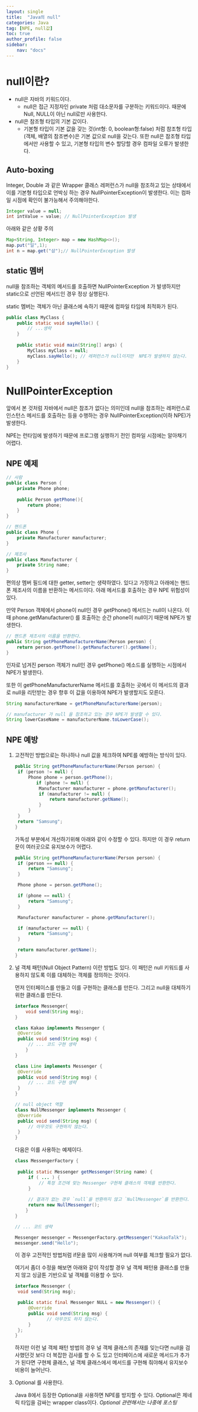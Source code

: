 ```yaml
---
layout: single
title:  "Java의 null"
categories: Java
tag: [NPE, null값]
toc: true
author_profile: false
sidebar:
    nav: "docs"
---
```




# null이란?

- null은 자바의 키워드이다.
  - null은 접근 지정자인 private 처럼 대소문자를 구분하는 키워드이다. 때문에 Null, NULL이 아닌 null로만 사용한다.
- null은 참조형 타입의 기본 값이다. 
  - 기본형 타입이 기본 값을 갖는 것(int형: 0, boolean형:false) 처럼 참조형 타입(객체, 배열의 참조변수)은 기본 값으로 null을 갖는다. 또한 null은 참조형 타입에서만 사용할 수 있고, 기본형 타입의 변수 할당할 경우 컴파일 오류가 발생한다. 



## Auto-boxing

Integer, Double 과 같은 Wrapper 클래스 레퍼런스가 null을 참조하고 있는 상태에서 이를 기본형 타입으로 언박싱 하는 경우 NullPointerException이 발생한다. 이는 컴파일 시점에 확인이 불가능해서 주의해야한다. 

```java
Integer value = null;
int intValue = value; // NullPointerException 발생
```



아래와 같은 상황 주의

```java
Map<String, Integer> map = new HashMap<>();
map.put("일",1);
int n = map.get("삼");// NullPointerException 발생
```



## static 멤버

null을 참조하는 객체의 메서드를 호출하면 NullPointerException 가 발생하지만 static으로 선언된 메서드인 경우 정상 실행된다. 

static 멤버는 객체가 아닌 클래스에 속하기 때문에 컴파일 타임에 최적화가 된다. 

```java
public class MyClass {
	public static void sayHello() {
		// ...생략
    }
	
    public static void main(String[] args) {
		MyClass myClass = null;
		myClass.sayHello(); // 레퍼런스가 null이지만  NPE가 발생하지 않는다.
    }
}
```



# NullPointerException

앞에서 본 것처럼 자바에서 null은 참조가 없다는 의미인데 null을 참조하는 레퍼런스로 인스턴스 메서드를 호출하는 등을 수행하는 경우 NullPointerException(이하 NPE)가 발생한다. 

NPE는 런타임에 발생하기 때문에 프로그램 실행하기 전인 컴파일 시점에는 알아채기 어렵다. 



## NPE 예제



```java
// 사람
public class Person {
	private Phone phone;
    
    public Person getPhone(){
        return phone;
    }
}

// 핸드폰
public class Phone {
	private Manufacturer manufacturer;
}

// 제조사
public class Manufacturer {
	private String name;
}
```

편의상 멤버 필드에 대한 getter, setter는 생략하였다. 있다고 가정하고 아래에는 핸드폰 제조사의 이름을 반환하는 메서드이다. 아래 메서드를 호출하는 경우 NPE 위험성이 있다.

만약 Person 객체에서 phone이 null인 경우 getPhone() 메서드는 null이 나온다. 이때 phone.getManufacturer() 를 호출하는 순간 phone이 null이기 때문에 NPE가 발생한다. 



```java
// 핸드폰 제조사의 이름을 반환한다.
public String getPhoneManufacturerName(Person person) {
    return person.getPhone().getManufacturer().getName();
}
```

인자로 넘겨진 person 객체가 null인 경우 getPhone() 메소드를 실행하는 시점에서 NPE가 발생한다.

또한 이 getPhoneManufacturerName 메서드를 호출하는 곳에서 이 메서드의 결과로 null을 리턴받는 경우 향후 이 값을 이용하여 NPE가 발생할지도 모른다. 



```java
String manufacturerName = getPhoneManufacturerName(person);

// manufacturer 가 null 을 참조하고 있는 경우 NPE가 발생할 수 있다.
String lowerCaseName = manufacturerName.toLowerCase();
```



## NPE 예방

1) 고전적인 방법으로는 하나하나 null 값을 체크하여 NPE를 예방하는 방식이 있다.

   ```java
   public String getPhoneManufacturerName(Person person) {
   	if (person != null) {
   	    Phone phone = person.getPhone();
           if (phone != null) {
           	Manufacturer manufacturer = phone.getManufacturer();
   	        if (manufacturer != null) {
   	            return manufacturer.getName();
   	        }
   	    }
   	}
   	return "Samsung";
   }
   ```

   가독성 부분에서 개선하기위해 아래와 같이 수정할 수 있다. 하지만 이 경우 return문이 여러곳으로 유지보수가 어렵다.

   ```java
   public String getPhoneManufacturerName(Person person) {
   	if (person == null) {
   		return "Samsung";
   	}
   
   	Phone phone = person.getPhone();
   
   	if (phone == null) {
   	    return "Samsung";
   	}
   
   	Manufacturer manufacturer = phone.getManufacturer();
   
   	if (manufacturer == null) {
   	    return "Samsung";
   	}
   
   	return manufacturer.getName();
   }
   ```

   

2. 널 객체 패턴(Null Object Pattern) 이란 방법도 있다. 이 패턴은 null 키워드를 사용하지 않도록 이를 대체하는 객체를 정의하는 것이다. 

   먼저 인터페이스를 만들고 이를 구현하는 클래스를 만든다. 그리고 null을 대체하기 위한 클래스를 만든다.

   ```java
   interface Messenger{
       void send(String msg);
   }
   
   class Kakao implements Messenger {
   	@Override
   	public void send(String msg) {
   		// ... 코드 구현 생략
       } 
   }
   
   class Line implements Messenger {
   	@Override
   	public void send(String msg) {
   		// ... 코드 구현 생략
   	}
   }
   
   // null object 역할
   class NullMessenger implements Messenger {
   	@Override
   	public void send(String msg) {
   		// 아무것도 구현하지 않는다.
   	}
   }
   ```

   다음은 이를 사용하는 예제이다.

   ```java
   class MessengerFactory {
   	
   	public static Messenger getMessenger(String name) {
   		if ( ... ) {
   			// 특정 조건에 맞는 Messenger 구현체 클래스의 객체를 반환한다. 
   		}
   		
   		// 결과가 없는 경우 `null`을 반환하지 않고 `NullMessenger`를 반환한다.
   		return new NullMessenger();
       }
   }
   
   // ... 코드 생략
   
   Messenger messenger = MessengerFactory.getMessenger("KakaoTalk");
   messenger.send("Hello");
   ```

   이 경우 고전적인 방법처럼 if문을 많이 사용해가며 null 여부를 체크할 필요가 없다. 

   여기서 좀더 수정을 해보면 아래와 같이 작성할 경우 널 객체 패턴용 클래스를 만들지 않고 싱글톤 기반으로 널 객체를 이용할 수 있다.

   ```java
   interface Messenger {
   	void send(String msg);
   
   	public static final Messenger NULL = new Messenger() {
   		@Override
   		public void send(String msg) {
               // 아무것도 하지 않는다.
   		}
   	};
   }
   ```

   하지만 이런 널 객체 패턴 방법의 경우 널 객체 클래스의 존재를 잊는다면 null을 검사했던것 보다 더 복잡한 검사를 할 수 도 있고 인터페이스에 새로운 메서드가 추가가 된다면 구현체 클래스, 널 객체 클래스에서 메서드를 구현해 줘야해서 유지보수 비용이 늘어난다.

   

3. Optional<T> 를 사용한다. 

   Java 8에서 등장한 Optional을 사용하면 NPE를 방지할 수 있다. Optional은 제네릭 타입을 감싸는 wrapper class이다. *Optional 관련해서는 나중에 포스팅*

